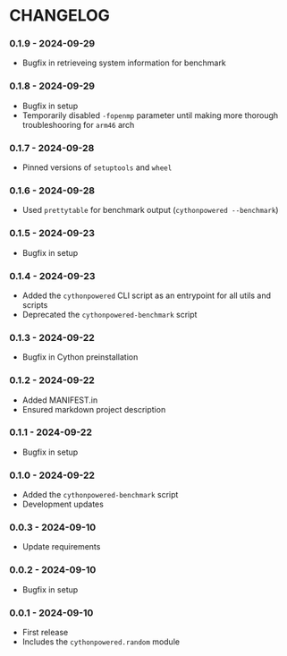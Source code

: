 # CHANGELOG


### 0.1.9 - 2024-09-29
- Bugfix in retrieveing system information for benchmark

### 0.1.8 - 2024-09-29
- Bugfix in setup
- Temporarily disabled `-fopenmp` parameter until making more thorough troubleshooring for `arm46` arch

### 0.1.7 - 2024-09-28
- Pinned versions of `setuptools` and `wheel`

### 0.1.6 - 2024-09-28
- Used `prettytable` for benchmark output (`cythonpowered --benchmark`) 

### 0.1.5 - 2024-09-23
- Bugfix in setup

### 0.1.4 - 2024-09-23
- Added the `cythonpowered` CLI script as an entrypoint for all utils and scripts
- Deprecated the `cythonpowered-benchmark` script

### 0.1.3 - 2024-09-22
- Bugfix in Cython preinstallation

### 0.1.2 - 2024-09-22
- Added MANIFEST.in
- Ensured markdown project description

### 0.1.1 - 2024-09-22
- Bugfix in setup

### 0.1.0 - 2024-09-22
- Added the `cythonpowered-benchmark` script
- Development updates

### 0.0.3 - 2024-09-10
- Update requirements

### 0.0.2 - 2024-09-10
- Bugfix in setup

### 0.0.1 - 2024-09-10
- First release
- Includes the `cythonpowered.random` module
